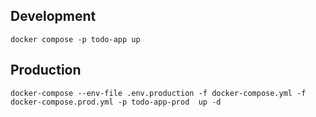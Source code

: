 ## Development
```
docker compose -p todo-app up
```
## Production
```
docker-compose --env-file .env.production -f docker-compose.yml -f docker-compose.prod.yml -p todo-app-prod  up -d
```
